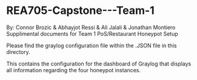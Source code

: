 # REA705-Capstone---Team-1
By: Connor Brozic & Abhayjot Ressi & Ali Jalali & Jonathan Montiero
Supplimental documents for Team 1 PoS/Restaurant Honeypot Setup


Please find the graylog configuration file within the .JSON file in this directory.


This contains the configuration for the dashboard of Graylog that displays all information regarding the four honeypot instances.
